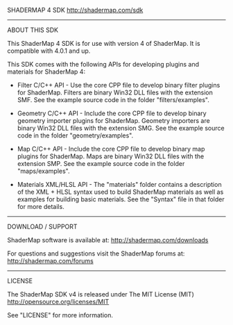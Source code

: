 SHADERMAP 4 SDK
http://shadermap.com/sdk

-----------

ABOUT THIS SDK

This ShaderMap 4 SDK is for use with version 4 of ShaderMap. It is compatible 
with 4.0.1 and up. 

This SDK comes with the following APIs for developing plugins and materials for 
ShaderMap 4:

* Filter C/C++ API - Use the core CPP file to develop binary filter plugins for 
ShaderMap. Filters are binary Win32 DLL files with the extension SMF. See the 
example source code in the folder "filters/examples". 

* Geometry C/C++ API - Include the core CPP file to develop binary geometry importer
plugins for ShaderMap. Geometry importers are binary Win32 DLL files with the
extension SMG. See the example source code in the folder "geometry/examples". 

* Map C/C++ API - Include the core CPP file to develop binary map plugins for
ShaderMap. Maps are binary Win32 DLL files with the extension SMP. See the 
example source code in the folder "maps/examples". 

* Materials XML/HLSL API - The "materials" folder contains a description of the 
XML + HLSL syntax used to build ShaderMap materials as well as examples for 
building basic materials. See the "Syntax" file in that folder for more details.

-----------

DOWNLOAD / SUPPORT

ShaderMap software is available at:
http://shadermap.com/downloads

For questions and suggestions visit the ShaderMap forums at:
http://shadermap.com/forums

-----------

LICENSE

The ShaderMap SDK v4 is released under The MIT License (MIT)
http://opensource.org/licenses/MIT

See "LICENSE" for more information.
